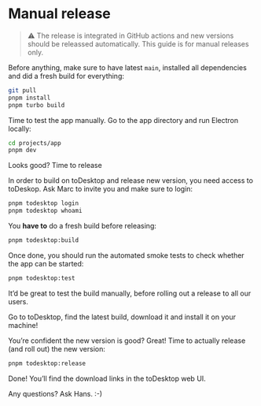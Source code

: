 # Manual release

> ⚠️ The release is integrated in GitHub actions and new versions should be releassed automatically. This guide is for manual releases only.

Before anything, make sure to have latest `main`, installed all dependencies and did a fresh build for everything:

```bash
git pull
pnpm install
pnpm turbo build
```

Time to test the app manually. Go to the app directory and run Electron locally:

```bash
cd projects/app
pnpm dev
```

Looks good? Time to release

In order to build on toDesktop and release new version, you need access to toDeskop. Ask Marc to invite you and make sure to login:

```bash
pnpm todesktop login
pnpm todesktop whoami
```

You **have to** do a fresh build before releasing:

```bash
pnpm todesktop:build
```

Once done, you should run the automated smoke tests to check whether the app can be started:

```bash
pnpm todesktop:test
```

It’d be great to test the build manually, before rolling out a release to all our users.

Go to toDesktop, find the latest build, download it and install it on your machine!

You’re confident the new version is good? Great! Time to actually release (and roll out) the new version:

```bash
pnpm todesktop:release
```

Done! You’ll find the download links in the toDesktop web UI.

Any questions? Ask Hans. :-)
